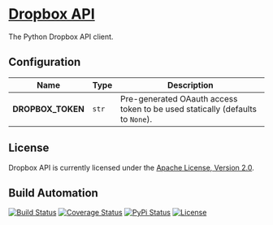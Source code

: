 # [Dropbox API](http://dropbox-api.hive.pt)

The Python Dropbox API client.

## Configuration

| Name | Type | Description |
| ----- | ----- | ----- |
| **DROPBOX_TOKEN** | `str` | Pre-generated OAauth access token to be used statically (defaults to `None`). |

## License

Dropbox API is currently licensed under the [Apache License, Version 2.0](http://www.apache.org/licenses/).

## Build Automation

[![Build Status](https://travis-ci.org/hivesolutions/dropbox_api.svg?branch=master)](https://travis-ci.org/hivesolutions/dropbox_api)
[![Coverage Status](https://coveralls.io/repos/hivesolutions/dropbox_api/badge.svg?branch=master)](https://coveralls.io/r/hivesolutions/dropbox_api?branch=master)
[![PyPi Status](https://img.shields.io/pypi/v/dropbox_api.svg)](https://pypi.python.org/pypi/dropbox_api)
[![License](https://img.shields.io/badge/license-Apache%202.0-blue.svg)](https://www.apache.org/licenses/)
